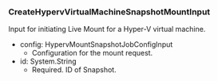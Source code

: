 ### CreateHypervVirtualMachineSnapshotMountInput
Input for initiating Live Mount for a Hyper-V virtual machine.

- config: HypervMountSnapshotJobConfigInput
  - Configuration for the mount request.
- id: System.String
  - Required. ID of Snapshot.
